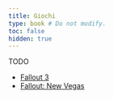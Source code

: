```yaml
---
title: Giochi
type: book # Do not modify.
toc: false
hidden: true
---
```


TODO

- [Fallout 3](fallout-3)
- [Fallout: New Vegas](fallout-new-vegas)
